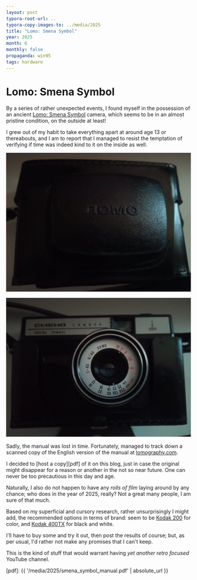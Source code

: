 ```yaml
---
layout: post
typora-root-url: ..
typora-copy-images-to: ../media/2025
title: "Lomo: Smena Symbol"
year: 2025
month: 6
monthly: false
propaganda: win95
tags: hardware
---
```


# Lomo: Smena Symbol

By a series of rather unexpected events, I found myself in the possession of an ancient [Lomo: Smena Symbol][camera] camera, which seems to be in an almost pristine condition, on the outside at least!

I grew out of my habit to take everything apart at around age 13 or thereabouts, and I am to report that I managed to resist the temptation of verifying if time was indeed kind to it on the inside as well.

![lomo_smena_symbol_01](/media/2025/lomo_smena_symbol_01.png)

![lomo_smena_symbol_02](/media/2025/lomo_smena_symbol_02.png)

Sadly, the manual was lost in time. Fortunately, managed to track down a scanned copy of the English version of the manual at [lomography.com][manual].

I decided to [host a copy][pdf] of it on this blog, just in case the original might disappear for a reason or another in the not so near future. One can never be too precautious in this day and age.

Naturally, I also do not happen to have any *rolls of film* laying around by any chance; who does in the year of 2025, really? Not a great many people, I am sure of that much.

Based on my superficial and cursory research, rather unsurprisingly I might add, the recommended options in terms of brand: seem to be [Kodak 200][kodak200] for color, and [Kodak 400TX][kodak400tx] for black and white.

I'll have to buy some and try it out, then post the results of course; but, as per usual, I'd rather not make any promises that I can't keep.

This is the kind of stuff that would warrant having *yet another retro focused* YouTube channel.

[kodak400tx]: https://www.amazon.com/Kodak-Tri-X-400TX-Professional-Black/dp/B000I2JI3A
[kodak200]: https://www.amazon.com/Exposures-Cameras-Balveli-Premium-Microfiber/dp/B0D3MG6ZFN/
[manual]: https://microsites.lomography.com/smena/smenasymbol/download/smena_symbol_manual.pdf
[camera]: https://microsites.lomography.com/smena/smenasymbol/specifications
[pdf]: {{ '/media/2025/smena_symbol_manual.pdf' | absolute_url }}
